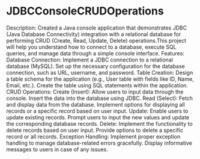 # JDBCConsoleCRUDOperations
Description:
	Created a Java console application that demonstrates JDBC (Java Database Connectivity) integration 
 	with a relational database for performing CRUD (Create, Read, Update, Delete) operations.This 
 	project will help you understand how to connect to a database, execute SQL queries, and manage 
  	data through a simple console interface.
Features:
Database Connection:
   Implement a JDBC connection to a relational database (MySQL).
   Set up the necessary configuration for the database connection, such as URL, username, and password.
Table Creation:
   Design a table schema for the application (e.g., User table with fields like ID, Name, Email, etc.).
   Create the table using SQL statements within the application.
CRUD Operations:
Create (Insert):
   Allow users to input data through the console.
   Insert the data into the database using JDBC.
Read (Select):
   Fetch and display data from the database.
   Implement options for displaying all records or a specific record based on user input.
Update:
   Enable users to update existing records.
   Prompt users to input the new values and update the corresponding database records.
Delete:
   Implement the functionality to delete records based on user input.
   Provide options to delete a specific record or all records.
Exception Handling:
   Implement proper exception handling to manage database-related errors gracefully.
   Display informative messages to users in case of any issues.
